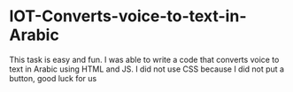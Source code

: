 # IOT-Converts-voice-to-text-in-Arabic
This task is easy and fun. I was able to write a code that converts voice to text in Arabic using HTML and JS. I did not use CSS because I did not put a button, good luck for us

